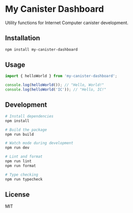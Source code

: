 # My Canister Dashboard

Utility functions for Internet Computer canister development.

## Installation

```bash
npm install my-canister-dashboard
```

## Usage

```typescript
import { helloWorld } from 'my-canister-dashboard';

console.log(helloWorld()); // "Hello, World!"
console.log(helloWorld('IC')); // "Hello, IC!"
```

## Development

```bash
# Install dependencies
npm install

# Build the package
npm run build

# Watch mode during development
npm run dev

# Lint and format
npm run lint
npm run format

# Type checking
npm run typecheck
```

## License

MIT